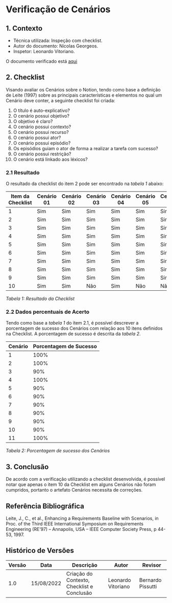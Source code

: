 # Verificação de Cenários

## 1. Contexto 


- Técnica utilizada: Inspeção com checklist.
- Autor do documento: Nícolas Georgeos.
- Inspetor: Leonardo Vitoriano.

O documento verificado está <a href="https://requisitos-de-software.github.io/2022.1-Notion/#/modelagem/cenarios">aqui</a>


## 2. Checklist

Visando avaliar os Cenários sobre o Notion, tendo como base a definição de Leite (1997) sobre as principais características e elementos no qual um Cenário deve conter, a seguinte checklist foi criada:

1. O título é auto-explicativo?
2. O cenário possui objetivo?
3. O objetivo é claro?
4. O cenário possui contexto?
5. O cenário possui recurso?
6. O cenário possui ator?
7. O cenário possui episódio?
8. Os episódios guiam o ator de forma a realizar a tarefa com sucesso?
9. O cenário possui restrição?
10. O cenário está linkado aos léxicos?

### 2.1 Resultado 

O resultado da checklist do item 2 pode ser encontrado na *tabela 1* abaixo: 

| Item da Checklist | Cenário 01 | Cenário 02 | Cenário 03 | Cenário 04 | Cenário 05 | Cenário 06 | Cenário 07 | Cenário 08 | Cenário 09 | Cenário 10 | Cenário 11 | 
|-------------------|------------|------------|------------|------------|------------|------------|------------|------------|------------|------------|------------|
| 1                 | Sim        | Sim        | Sim        | Sim        | Sim        | Sim        | Sim        | Sim        | Sim        | Sim        | Sim        |
| 2                 | Sim        | Sim        | Sim        | Sim        | Sim        | Sim        | Sim        | Sim        | Sim        | Sim        | Sim        |
| 3                 | Sim        | Sim        | Sim        | Sim        | Sim        | Sim        | Sim        | Sim        | Sim        | Sim        | Sim        |
| 4                 | Sim        | Sim        | Sim        | Sim        | Sim        | Sim        | Sim        | Sim        | Sim        | Sim        | Sim        |
| 5                 | Sim        | Sim        | Sim        | Sim        | Sim        | Sim        | Sim        | Sim        | Sim        | Sim        | Sim        |
| 6                 | Sim        | Sim        | Sim        | Sim        | Sim        | Sim        | Sim        | Sim        | Sim        | Sim        | Sim        |
| 7                 | Sim        | Sim        | Sim        | Sim        | Sim        | Sim        | Sim        | Sim        | Sim        | Sim        | Sim        |
| 8                 | Sim        | Sim        | Sim        | Sim        | Sim        | Sim        | Sim        | Sim        | Sim        | Sim        | Sim        |
| 9                 | Sim        | Sim        | Sim        | Sim        | Sim        | Sim        | Sim        | Sim        | Sim        | Sim        | Sim        |
| 10                | Sim        | Sim        | Não        | Sim        | Não        | Não        | Não        | Não        | Não        | Não        | Sim        |

*Tabela 1: Resultado da Checklist*

### 2.2 Dados percentuais de Acerto

Tendo como base a *tabela 1* do item 2.1, é possível descrever a porcentagem de sucesso dos Cenários com relação aos 10 itens definidos na Checklist. A porcentagem de sucesso é descrita da *tabela 2*.

| Cenário   | Porcentagem de Sucesso |
|-----------|------------------------|
| 1         | 100%                   |
| 2         | 100%                   |
| 3         | 90%                    |
| 4         | 100%                   |
| 5         | 90%                    |
| 6         | 90%                    |
| 7         | 90%                    |
| 8         | 90%                    |
| 9         | 90%                    |
| 10        | 90%                    |
| 11        | 100%                   |

*Tabela 2: Porcentagem de sucesso dos Cenários*

## 3. Conclusão

De acordo com a verificação utilizando a checklist desenvolvida, é possível notar que apenas o item 10 da Checklist em alguns Cenários não foram cumpridos, portanto o artefato Cenários necessita de correções.

## Referência Bibliográfica

Leite, J., C., et al., Enhancing a Requirements Baseline with Scenarios, in Proc. of the Third IEEE International Symposium on Requirements Engineering (RE’97) – Annapolis, USA – IEEE Computer Society Press, p 44-53, 1997.

## Histórico de Versões
| Versão   | Data       | Descrição                                  | Autor              | Revisor           |
|----------|------------|--------------------------------------------|--------------------|-------------------|
| 1.0      | 15/08/2022 | Criação do Contexto, Checklist e Conclusão | Leonardo Vitoriano | Bernardo Pissutti |